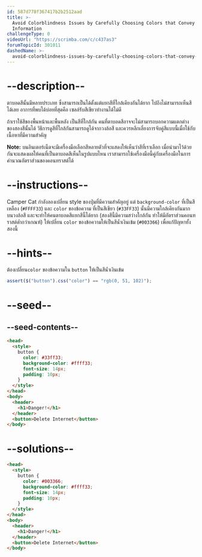 ```yaml
---
id: 587d778f367417b2b2512aad
title: >-
  Avoid Colorblindness Issues by Carefully Choosing Colors that Convey
  Information
challengeType: 0
videoUrl: "https://scrimba.com/c/c437as3"
forumTopicId: 301011
dashedName: >-
  avoid-colorblindness-issues-by-carefully-choosing-colors-that-convey-information
---
```


# --description--

ตาบอดสีนั้นมีหลายประเภท
ซึ่งสามารถเป็นได้ตั้งแต่แยกสีที่ใกล้เคียงกันได้ยาก ไปถึงไม่สามารถเห็นสีได้เลย
อาการที่พบได้บ่อยที่สุดคือ เซลล์รับสีเขียวทำงานได้ไม่ดี

ถ้าเราใช้สีของพื้นหน้าและพื้นหลัง เป็นสีที่ใกล้กัน
คนที่ตาบอดสีอาจจะไม่สามารถบอกความแตกต่างของสองสีนั้นได้
วิธีการดูสีที่ใกล้กันสามารถดูได้จากวงล้อสี และควรหลีกเลี่ยงการจับคู่สีแบบนี้เมื่อใช้กับเนื้อหาที่มีความสำคัญ

**Note:**
บนอินเตอร์เน็ตจะมีเครื่องมือเลือกสีหลายตัวที่จะแสดงให้เห็นว่าสีที่เราเลือก เมื่อนำมาไว้ด้วยกันจะแสดงผลให้คนที่เป็นตาบอดสีเห็นในรูปแบบไหน
เราสามารถใช้เครื่องมือนี้คู่กับเครื่องมือในการคำนวณอัตราส่วนของคอนทราสต์ได้

# --instructions--

Camper Cat กำลังลองเปลี่ยน style ของปุ่มที่มีความสำคัญอยู่
แต่ `background-color` ที่เป็นสีเหลือง (`#FFFF33`) และ `color` ของข้อความ ที่เป็นสีเขียว (`#33FF33`) นั้นมีความใกล้เคียงกันมากบนวงล้อสี และจะทำให้คนตาบอดสีแยกสีนี้ได้ยาก (สองสีนี้มีความสว่างใกล้กัน ทำให้มีอัตราส่วนคอนทราสต์ต่ำกว่าเกณฑ์)
ให้เปลี่ยน `color` ของข้อความให้เป็นสีน้ำเงินเข้ม (`#003366`) เพื่อแก้ปัญหาทั้งสองนี้

# --hints--

ต้องเปลี่ยน`color` ของข้อความใน `button` ให้เป็นสีน้ำเงินเข้ม

```js
assert($("button").css("color") == "rgb(0, 51, 102)");
```

# --seed--

## --seed-contents--

```html
<head>
  <style>
    button {
      color: #33ff33;
      background-color: #ffff33;
      font-size: 14px;
      padding: 10px;
    }
  </style>
</head>
<body>
  <header>
    <h1>Danger!</h1>
  </header>
  <button>Delete Internet</button>
</body>
```

# --solutions--

```html
<head>
  <style>
    button {
      color: #003366;
      background-color: #ffff33;
      font-size: 14px;
      padding: 10px;
    }
  </style>
</head>
<body>
  <header>
    <h1>Danger!</h1>
  </header>
  <button>Delete Internet</button>
</body>
```
